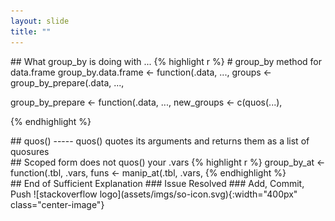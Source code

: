 ```yaml
---
layout: slide
title: ""
---
```


<section markdown="1">
## What group_by is doing with ...
{% highlight r %}
# group_by method for data.frame
group_by.data.frame <- function(.data, ...,
  groups <- group_by_prepare(.data, ...,

group_by_prepare <- function(.data, ..., 
  new_groups <- c(quos(...), 

{% endhighlight %}
</section>

<section markdown="1">
## quos() 
-----
quos() quotes its arguments and returns them as a list of quosures
</section>

<section markdown="1">
## Scoped form does not quos() your .vars
{% highlight r %}
group_by_at <- function(.tbl, .vars, 
  funs <- manip_at(.tbl, .vars, 
{% endhighlight %}
</section>


<section markdown="1">
## End of Sufficient Explanation
### Issue Resolved
### Add, Commit, Push
![stackoverflow logo](assets/imgs/so-icon.svg){:width="400px" class="center-image"}
</section>


